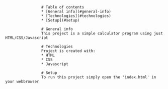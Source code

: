 
                    # Table of contents
                    * [General info](#general-info)
                    * [Technologies](#technologies)
                    * [Setup](#setup)

                    # General info
                    This project is a simple calculator program using just HTML/CSS/Javascript

                    # Technologies
                    Project is created with:
                    * HTML
                    * CSS
                    * Javascript

                    # Setup
                    To run this project simply open the 'index.html' in your webbrowser
                